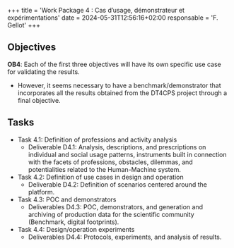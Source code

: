 +++
title = 'Work Package 4 : Cas d’usage, démonstrateur et expérimentations'
date = 2024-05-31T12:56:16+02:00
responsable = 'F. Gellot'
+++

## Objectives

**OB4**: Each of the first three objectives will have its own specific use case for validating the results.

- However, it seems necessary to have a benchmark/demonstrator that incorporates all the results obtained from the DT4CPS project through a final objective.

## Tasks

- Task 4.1: Definition of professions and activity analysis
  - Deliverable D4.1: Analysis, descriptions, and prescriptions on individual and social usage patterns, instruments built in connection with the facets of professions, obstacles, dilemmas, and potentialities related to the Human-Machine system.
- Task 4.2: Definition of use cases in design and operation
  - Deliverable D4.2: Definition of scenarios centered around the platform.
- Task 4.3: POC and demonstrators
  - Deliverables D4.3: POC, demonstrators, and generation and archiving of production data for the scientific community (Benchmark, digital footprints).
- Task 4.4: Design/operation experiments
  - Deliverables D4.4: Protocols, experiments, and analysis of results.
